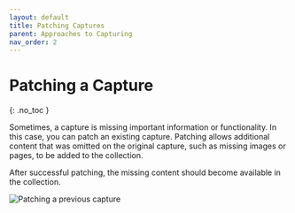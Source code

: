 ```yaml
---
layout: default
title: Patching Captures
parent: Approaches to Capturing
nav_order: 2
---
```


# Patching a Capture
{: .no_toc }

Sometimes, a capture is missing important information or functionality. In this case, you can patch an existing capture. Patching allows additional content that was omitted on the original capture, such as missing images or pages, to be added to the collection.

After successful patching, the missing content should become available in the collection.

![Patching a previous capture](../../images/conifer-user-guide-023.jpeg)
